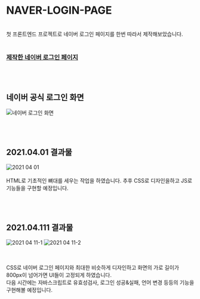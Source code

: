 # NAVER-LOGIN-PAGE
<br/>
첫 프론트엔드 프로젝트로 네이버 로그인 페이지를 한번 따라서 제작해보았습니다.
<br/>
<br/>

### [제작한 네이버 로그인 페이지](k-junyyy.github.io/NAVER-LOGIN-PAGE/naver-login-page/login.html)
<br/>
<br/>

## 네이버 공식 로그인 화면

![네이버 로그인 화면](https://user-images.githubusercontent.com/74912530/113218006-c19f9c00-92b9-11eb-94a4-ce6db238fe6b.png)
<br/>
<br/>
<br/>
<br/>

## 2021.04.01 결과물

![2021 04 01](https://user-images.githubusercontent.com/74912530/113218306-438fc500-92ba-11eb-8473-3aa913e516cb.png)
<br/>
<br/>
HTML로 기초적인 뼈대를 세우는 작업을 하였습니다. 추후 CSS로 디자인을하고 JS로 기능들을 구현할 예정입니다.
<br/>
<br/>
<br/>
<br/>

## 2021.04.111 결과물

![2021 04 11-1](https://user-images.githubusercontent.com/74912530/114278119-2fda2080-9a69-11eb-99f1-13b3646e0034.png)
![2021 04 11-2](https://user-images.githubusercontent.com/74912530/114278122-31a3e400-9a69-11eb-90e6-8bbd07ea7ec9.png)

<br/>
<br/>
CSS로 네이버 로그인 페이지와 최대한 비슷하게 디자인하고 화면의 가로 길이가 800px이 넘어가면 UI들이 고정되게 하였습니다.
<br/>
다음 시간에는 자바스크립트로 유효성검사, 로그인 성공&실패, 언어 변경 등등의 기능을 구현해볼 예정입니다.
<br/>
<br/>
<br/>
<br/>

